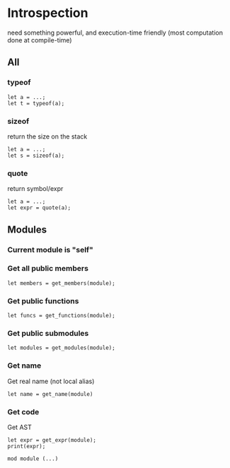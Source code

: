 # Introspection

need something powerful, and execution-time friendly (most computation done at compile-time)

## All

### typeof

```
let a = ...;
let t = typeof(a);
```

### sizeof

return the size on the stack

```
let a = ...;
let s = sizeof(a);
```

### quote

return symbol/expr

```
let a = ...;
let expr = quote(a);
```

## Modules

### Current module is "self"

### Get all public members

```
let members = get_members(module);
```

### Get public functions

```
let funcs = get_functions(module);
```

### Get public submodules

```
let modules = get_modules(module);
```

### Get name

Get real name (not local alias)

```
let name = get_name(module)
```

### Get code

Get AST

```
let expr = get_expr(module);
print(expr);
```

```
mod module (...)
```

